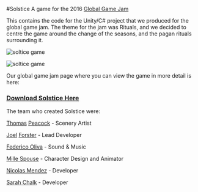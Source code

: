#Solstice
A game for the 2016 <a href="http://globalgamejam.org/">Global Game Jam</a>

This contains the code for the Unity/C# project that we produced for the global game jam. The theme for the jam was Rituals, and we decided to centre the game around the change of the seasons, and the pagan rituals surrounding it.

![soltice game](http://globalgamejam.org/sites/default/files/styles/game_content__wide/public/games/screenshots/ritual_0.png?itok=wtAbWDXr)

![soltice game](http://globalgamejam.org/sites/default/files/styles/game_content__wide/public/games/screenshots/spring.png?itok=h5XCg6Z9)

Our global game jam page where you can view the game in more detail is here:

<h3><a href="http://globalgamejam.org/2016/games/solstice">Download Solstice Here</a></h3>

The team who created Solstice were:

<a href="https://github.com/tp-peacock">Thomas</a> <a href="http://cunningfolkgames.tumblr.com/">Peacock</a> - Scenery Artist

<a href="https://github.com/Subsuperhuman">Joel</a> <a href="http://cunningfolkgames.tumblr.com/">Forster</a> - Lead Developer

<a href="https://soundcloud.com/balthofficial/sets">Federico Oliva</a> - Sound & Music

<a href="http://rusthollow.tumblr.com/">Mille Spouse</a> - Character Design and  Animator

<a href="https://github.com/nicoleche">Nicolas Mendez</a> - Developer

<a href="https://github.com/seokitty">Sarah Chalk</a> - Developer






